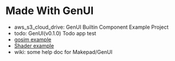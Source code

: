 # Made With GenUI

- aws_s3_cloud_drive: GenUI Builtin Component Example Project
- todo: GenUI(v0.1.0) Todo app test 
- [gosim example](https://gen.ipter.org/1/)
- [Shader example](https://gen.ipter.org/3/)
- wiki: some help doc for Makepad/GenUI